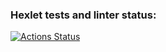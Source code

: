 ### Hexlet tests and linter status:
[![Actions Status](https://github.com/98Alex/data-analytics-project-96/actions/workflows/hexlet-check.yml/badge.svg)](https://github.com/98Alex/data-analytics-project-96/actions)